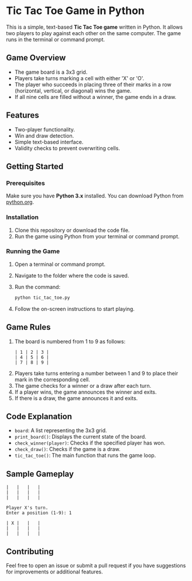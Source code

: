 # Tic Tac Toe Game in Python

This is a simple, text-based **Tic Tac Toe game** written in Python. It allows two players to play against each other on the same computer. The game runs in the terminal or command prompt.

## Game Overview

- The game board is a 3x3 grid.
- Players take turns marking a cell with either 'X' or 'O'.
- The player who succeeds in placing three of their marks in a row (horizontal, vertical, or diagonal) wins the game.
- If all nine cells are filled without a winner, the game ends in a draw.

## Features

- Two-player functionality.
- Win and draw detection.
- Simple text-based interface.
- Validity checks to prevent overwriting cells.

## Getting Started

### Prerequisites

Make sure you have **Python 3.x** installed. You can download Python from [python.org](https://www.python.org/downloads/).

### Installation

1. Clone this repository or download the code file.
2. Run the game using Python from your terminal or command prompt.

### Running the Game

1. Open a terminal or command prompt.
2. Navigate to the folder where the code is saved.
3. Run the command:

   ```bash
   python tic_tac_toe.py
   ```

4. Follow the on-screen instructions to start playing.

## Game Rules

1. The board is numbered from 1 to 9 as follows:
    ```
    | 1 | 2 | 3 |
    | 4 | 5 | 6 |
    | 7 | 8 | 9 |
    ```
2. Players take turns entering a number between 1 and 9 to place their mark in the corresponding cell.
3. The game checks for a winner or a draw after each turn.
4. If a player wins, the game announces the winner and exits.
5. If there is a draw, the game announces it and exits.

## Code Explanation

- `board`: A list representing the 3x3 grid.
- `print_board()`: Displays the current state of the board.
- `check_winner(player)`: Checks if the specified player has won.
- `check_draw()`: Checks if the game is a draw.
- `tic_tac_toe()`: The main function that runs the game loop.

## Sample Gameplay

```
|   |   |   |
|   |   |   |
|   |   |   |

Player X's turn.
Enter a position (1-9): 1

| X |   |   |
|   |   |   |
|   |   |   |
```

## Contributing

Feel free to open an issue or submit a pull request if you have suggestions for improvements or additional features.

